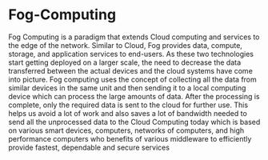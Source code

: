 # Fog-Computing
Fog Computing is a paradigm that extends Cloud computing and services to the edge of the network. Similar to Cloud, Fog provides data, compute, storage, and application services to end-users. As these two technologies start getting deployed on a larger scale, the need to decrease the data transferred between the actual devices and the cloud systems have come into picture. Fog computing uses the concept of collecting all the data from similar devices in the same unit and then sending it to a local computing device which can process the large amounts of data. After the processing is complete, only the required data is sent to the cloud for further use. This helps us avoid a lot of work and also saves a lot of bandwidth needed to send all the unprocessed data to the Cloud Computing today which is based on various smart devices, computers, networks of computers, and high performance computers who benefits of various middleware to efficiently provide fastest, dependable and secure services
